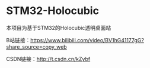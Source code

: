 # STM32-Holocubic
本项目为基于STM32的Holocubic透明桌面站

B站链接：https://www.bilibili.com/video/BV1hG41177gG?share_source=copy_web

CSDN链接：http://t.csdn.cn/kZybf
